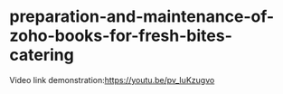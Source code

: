 # preparation-and-maintenance-of-zoho-books-for-fresh-bites-catering



Video link demonstration:https://youtu.be/pv_IuKzugvo
